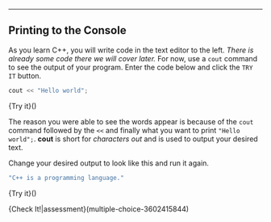----------

## Printing to the Console
As you learn C++, you will write code in the text editor to the left. *There is already some code there we will cover later.* For now, use a `cout` command to see the output of your program. Enter the code below and click the `TRY IT` button.

```c++
cout << "Hello world";
```

{Try it}()

The reason you were able to see the words appear is because of the `cout` command followed by the `<<` and finally what you want to print `"Hello world";`. __cout__ is short for _characters out_ and is used to output your desired text.

Change your desired output to look like this and run it again.

```c++
"C++ is a programming language."
```

{Try it}()

{Check It!|assessment}(multiple-choice-3602415844)
